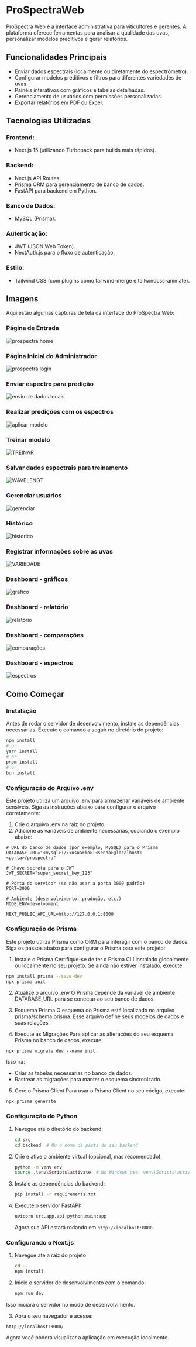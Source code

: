 # ProSpectraWeb
ProSpectra Web é a interface administrativa para viticultores e gerentes. A plataforma oferece ferramentas para analisar a qualidade das uvas, personalizar modelos preditivos e gerar relatórios.

## Funcionalidades Principais
- Enviar dados espectrais (localmente ou diretamente do espectrômetro).
- Configurar modelos preditivos e filtros para diferentes variedades de uvas.
- Painéis interativos com gráficos e tabelas detalhadas.
- Gerenciamento de usuários com permissões personalizadas.
- Exportar relatórios em PDF ou Excel.

## Tecnologias Utilizadas
### Frontend:
- Next.js 15 (utilizando Turbopack para builds mais rápidos).
### Backend:
- Next.js API Routes.
- Prisma ORM para gerenciamento de banco de dados.
- FastAPI para backend em Python.
### Banco de Dados:
- MySQL (Prisma).
### Autenticação:
- JWT (JSON Web Token).
- NextAuth.js para o fluxo de autenticação.
### Estilo:
- Tailwind CSS (com plugins como tailwind-merge e tailwindcss-animate).

## Imagens
Aqui estão algumas capturas de tela da interface do ProSpectra Web:

### Página de Entrada

![prospectra home](https://github.com/user-attachments/assets/c0030ab6-518d-49f4-b602-817efe221802)

### Página Inicial do Administrador

![prospectra login](https://github.com/user-attachments/assets/97f0f17e-387c-421d-9eb1-2b1a2c34f3af)

### Enviar espectro para predição

![envio de dados locais](https://github.com/user-attachments/assets/b350c147-f2ed-404b-a864-0a362f211311)

### Realizar predições com os espectros

![aplicar modelo](https://github.com/user-attachments/assets/0725db61-12b6-446c-ab52-65e51963d05c)

### Treinar modelo

![TREINAR](https://github.com/user-attachments/assets/e40896f1-9255-4162-9056-7ac94c2527dd)

### Salvar dados espectrais para treinamento

![WAVELENGT](https://github.com/user-attachments/assets/be6ce56c-1cc3-4429-9e0f-0b0853c48ab7)

### Gerenciar usuários

![gerenciar](https://github.com/user-attachments/assets/4f581f34-5a4a-40d1-b2b5-b85964d0e0d3)

### Histórico

![historico](https://github.com/user-attachments/assets/aaec42b0-ecc9-42be-8f11-cf1cd5900f0a)

### Registrar informações sobre as uvas

![VARIEDADE](https://github.com/user-attachments/assets/210ae82d-8537-47be-8584-35142987774f)

### Dashboard - gráficos

![grafico](https://github.com/user-attachments/assets/904a6334-6642-4056-829d-fea2ae7b86c8)

### Dashboard - relatório

![relatorio](https://github.com/user-attachments/assets/fe012d54-967b-4495-b720-abce70947503)

### Dashboard - comparações

![comparações](https://github.com/user-attachments/assets/d7a81e8d-831e-4860-85cc-2acb0512b07e)

### Dashboard - espectros

![espectros](https://github.com/user-attachments/assets/93e3559f-0c99-42b4-8d33-0768509768bd)


## Como Começar

### Instalação
Antes de rodar o servidor de desenvolvimento, instale as dependências necessárias. Execute o comando a seguir no diretório do projeto:

```bash
npm install
# or
yarn install
# or
pnpm install
# or
bun install
```

### Configuração do Arquivo .env
Este projeto utiliza um arquivo .env para armazenar variáveis de ambiente sensíveis. Siga as instruções abaixo para configurar o arquivo corretamente:

1. Crie o arquivo .env na raiz do projeto.
2. Adicione as variáveis de ambiente necessárias, copiando o exemplo abaixo:

```env
# URL do banco de dados (por exemplo, MySQL) para o Prisma
DATABASE_URL="<mysql>://<usuario>:<senha>@localhost:<porta>/prospectra"

# Chave secreta para o JWT
JWT_SECRET="super_secret_key_123"

# Porta do servidor (se não usar a porta 3000 padrão)
PORT=3000

# Ambiente (desenvolvimento, produção, etc.)
NODE_ENV=development

NEXT_PUBLIC_API_URL=http://127.0.0.1:8000
```

### Configuração do Prisma

Este projeto utiliza Prisma como ORM para interagir com o banco de dados. Siga os passos abaixo para configurar o Prisma para este projeto:

1. Instale o Prisma
Certifique-se de ter o Prisma CLI instalado globalmente ou localmente no seu projeto. Se ainda não estiver instalado, execute:

```bash
npm install prisma --save-dev
npx prisma init
```

2. Atualize o arquivo .env
O Prisma depende da variável de ambiente DATABASE_URL para se conectar ao seu banco de dados.

3. Esquema Prisma
O esquema do Prisma está localizado no arquivo prisma/schema.prisma. Esse arquivo define seus modelos de dados e suas relações.

4. Execute as Migrações
Para aplicar as alterações do seu esquema Prisma no banco de dados, execute:

```
npx prisma migrate dev --name init
```
Isso irá:

- Criar as tabelas necessárias no banco de dados.
- Rastrear as migrações para manter o esquema sincronizado.

5. Gere o Prisma Client
Para usar o Prisma Client no seu código, execute:

```
npx prisma generate
```

### Configuração do Python

1. Navegue até o diretório do backend:

    ```bash
    cd src
    cd backend  # Ou o nome da pasta do seu backend
    ```

2. Crie e ative o ambiente virtual (opcional, mas recomendado):

    ```bash
    python -m venv env
    source .\env\Scripts\activate  # No Windows use 'venv\Scripts\activate'
    ```

3. Instale as dependências do backend:

    ```bash
    pip install -r requirements.txt
    ```

4. Execute o servidor FastAPI:

    ```bash
    uvicorn src.app.api.python.main:app
    ```

   Agora sua API estará rodando em `http://localhost:8000`.

### Configurando o Next.js

1. Navegue ate a raiz do projeto
    ```bash
    cd ..
    npm install
    ```

2. Inicie o servidor de desenvolvimento com o comando:
    ```bash
    npm run dev
    ```
Isso iniciará o servidor no modo de desenvolvimento.

3. Abra o seu navegador e acesse:
```
http://localhost:3000/
```
Agora você poderá visualizar a aplicação em execução localmente.
